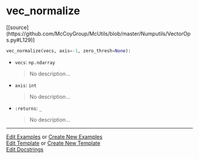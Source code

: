 # <a id="McUtils.Numputils.VectorOps.vec_normalize">vec_normalize</a>
<div class="docs-source-link" markdown="1">
[[source](https://github.com/McCoyGroup/McUtils/blob/master/Numputils/VectorOps.py#L129)]
</div>

```python
vec_normalize(vecs, axis=-1, zero_thresh=None): 
```

- `vecs`: `np.ndarray`
    >No description...
- `axis`: `int`
    >No description...
- `:returns`: `_`
    >No description... 



___

[Edit Examples](https://github.com/McCoyGroup/McUtils/edit/gh-pages/ci/examples/McUtils/Numputils/VectorOps/vec_normalize.md) or 
[Create New Examples](https://github.com/McCoyGroup/McUtils/new/gh-pages/?filename=ci/examples/McUtils/Numputils/VectorOps/vec_normalize.md) <br/>
[Edit Template](https://github.com/McCoyGroup/McUtils/edit/gh-pages/ci/docs/McUtils/Numputils/VectorOps/vec_normalize.md) or 
[Create New Template](https://github.com/McCoyGroup/McUtils/new/gh-pages/?filename=ci/docs/templates/McUtils/Numputils/VectorOps/vec_normalize.md) <br/>
[Edit Docstrings](https://github.com/McCoyGroup/McUtils/edit/master/Numputils/VectorOps.py#L129?message=Update%20Docs)